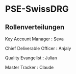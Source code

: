 # PSE-SwissDRG
## Rollenverteilungen

Key Account Manager :       Seva

Chief Deliverable Officer : Anjaly

Quality Evangelist :        Julian

Master Tracker :            Claude
